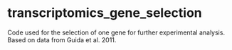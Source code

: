 # transcriptomics_gene_selection
Code used for the selection of one gene for further experimental analysis. Based on data from Guida et al. 2011.
